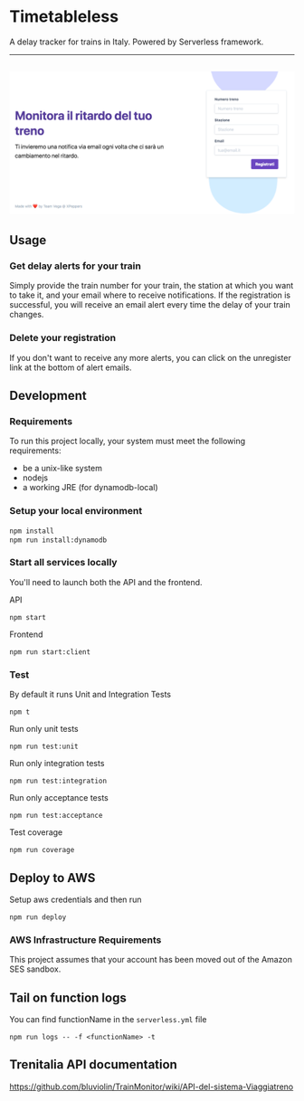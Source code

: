 # Timetableless

A delay tracker for trains in Italy.
Powered by Serverless framework.

---
![screenshot](./screenshot.png)
---

## Usage

### Get delay alerts for your train

Simply provide the train number for your train, the station at which you want to take it, and your email where to receive notifications.
If the registration is successful, you will receive an email alert every time the delay of your train changes.

### Delete your registration

If you don't want to receive any more alerts, you can click on the unregister link at the bottom of alert emails.

## Development

### Requirements

To run this project locally, your system must meet the following requirements:

* be a unix-like system
* nodejs
* a working JRE (for dynamodb-local)

### Setup your local environment

```
npm install
npm run install:dynamodb
```

### Start all services locally

You'll need to launch both the API and the frontend.

API

```
npm start
```

Frontend

```
npm run start:client
```

### Test

By default it runs Unit and Integration Tests

```
npm t
```

Run only unit tests

```
npm run test:unit
```

Run only integration tests

```
npm run test:integration
```

Run only acceptance tests

```
npm run test:acceptance
```

Test coverage

```
npm run coverage
```

## Deploy to AWS

Setup aws credentials and then run

```
npm run deploy
```

### AWS Infrastructure Requirements

This project assumes that your account has been moved out of the Amazon SES sandbox.

## Tail on function logs
You can find functionName in the `serverless.yml` file

```
npm run logs -- -f <functionName> -t
```

## Trenitalia API documentation

https://github.com/bluviolin/TrainMonitor/wiki/API-del-sistema-Viaggiatreno

